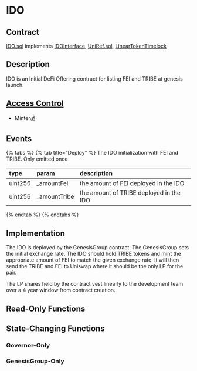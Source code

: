 # IDO

## Contract

[IDO.sol](https://github.com/fei-protocol/fei-protocol-core/blob/master/contracts/genesis/IDO.sol) implements [IDOInterface](https://github.com/fei-protocol/fei-protocol-core/wiki/IDOInterface), [UniRef.sol](https://github.com/fei-protocol/fei-protocol-core/wiki/UniRef), [LinearTokenTimelock](https://github.com/fei-protocol/fei-protocol-core/wiki/LinearTokenTimelock)

## Description

IDO is an Initial DeFi Offering contract for listing FEI and TRIBE at genesis launch.

## [Access Control](../access-control/) 

* Minter💰

## Events

{% tabs %}
{% tab title="Deploy" %}
The IDO initialization with FEI and TRIBE. Only emitted once

| type | param | description |
| :--- | :--- | :--- |
| uint256 | \_amountFei | the amount of FEI deployed in the IDO |
| uint256 | \_amountTribe | the amount of TRIBE deployed in the IDO |
{% endtab %}
{% endtabs %}

## Implementation

The IDO is deployed by the GenesisGroup contract. The GenesisGroup sets the initial exchange rate. The IDO should hold TRIBE tokens and mint the appropriate amount of FEI to match the given exchange rate. It will then send the TRIBE and FEI to Uniswap where it should be the only LP for the pair.

The LP shares held by the contract vest linearly to the development team over a 4 year window from contract creation.

## Read-Only Functions

## State-Changing Functions <a id="state-changing-functions"></a>

### Governor-Only 

### GenesisGroup-Only

